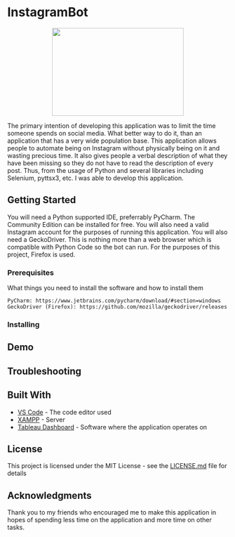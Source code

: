 # InstagramBot
<p align="center">
  <img src = "instagram_ico.ico" height = "200" width = "300" >
</p>

The primary intention of developing this application was to limit the time someone spends on social media. What better way to do it, than an application that has a very wide population base. This application allows people to automate being on Instagram without physically being on it and wasting precious time. It also gives people a verbal description of what they have been missing so they do not have to read the description of every post. Thus, from the usage of Python and several libraries including Selenium, pyttsx3, etc. I was able to develop this application. 

## Getting Started

You will need a Python supported IDE, preferrably PyCharm. The Community Edition can be installed for free. You will also need a valid Instagram account for the purposes of running this application. You will also need a GeckoDriver. This is nothing more than a web browser which is compatible with Python Code so the bot can run. For the purposes of this project, Firefox is used. 

### Prerequisites

What things you need to install the software and how to install them

```
PyCharm: https://www.jetbrains.com/pycharm/download/#section=windows
GeckoDriver (Firefox): https://github.com/mozilla/geckodriver/releases
```

### Installing

## Demo

## Troubleshooting


## Built With

* [VS Code](https://code.visualstudio.com/download/) - The code editor used
* [XAMPP](https://maven.apache.org/) - Server
* [Tableau Dashboard](https://public.tableau.com/en-us/s/) - Software where the application operates on

## License

This project is licensed under the MIT License - see the [LICENSE.md](https://github.com/Shayan-Asgari/InstagramBot/blob/master/LICENSE) file for details

## Acknowledgments

Thank you to my friends who encouraged me to make this application in hopes of spending less time on the application and more time on other tasks. 
